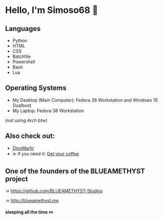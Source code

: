 # Hello, I'm Simoso68 👋

## Languages

- Python
- HTML
- CSS
- Batchfile
- Powershell
- Bash
- Lua

## Operating Systems

- My Desktop (Main Computer): Fedora 38 Workstation and Windows 10 Dualboot
- My Laptop: Fedora 38 Workstation

*(not using Arch btw)*

## Also check out:

- [DinoMarlir](https://github.com/DinoMarlir)
- ☕ If you need it: [Get your coffee](https://github.com/Simoso68/i-need-coffee)

## One of the founders of the BLUEAMETHYST project

→ https://github.com/BLUEAMETHYST-Studios

→ http://blueamethyst.me

#### sleeping all the time 💤
